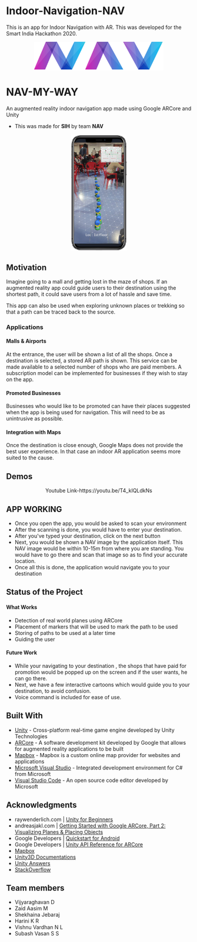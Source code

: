 # Indoor-Navigation-NAV
This is an app for Indoor Navigation with AR. This was developed for the Smart India Hackathon 2020.
<p align="center">
  <img width="70%" src="https://github.com/Vijayaraghavan-VR/Indoor-Navigation-NAV/blob/master/Assets/Nav-Logo.png">
</p>

# NAV-MY-WAY

An augmented reality indoor navigation app made using Google ARCore and Unity

* This was made for **SIH** by team **NAV**

<p align="center">
  <img src="https://github.com/Vijayaraghavan-VR/Indoor-Navigation-NAV/blob/master/Outputs/3_Frame.png" width="30%">
</p>

## Motivation

Imagine going to a mall and getting lost in the maze of shops. If an augmented reality app could guide users to their destination using the shortest path, it could save users from a lot of hassle and save time.

This app can also be used when exploring unknown places or trekking so that a path can be traced back to the source.



### Applications


#### Malls & Airports
At the entrance, the user will be shown a list of all the shops. Once a destination is selected, a stored AR path is shown.
This service can be made available to a selected number of shops who are paid members.
A subscription model can be implemented for businesses if they wish to stay on the app.

#### Promoted Businesses
Businesses who would like to be promoted can have their places suggested when the app is being used for navigation. This will need to be as unintrusive as possible.

#### Integration with Maps
Once the destination is close enough, Google Maps does not provide the best user experience. In that case an indoor AR application seems more suited to the cause.



## Demos

<p align="center">
Youtube Link-https://youtu.be/T4_kIQLdkNs
</p>


## APP WORKING

* Once you open the app, you would be asked to scan your environment
* After the scanning is done,  you would have to enter your destination.
* After you've typed your destination, click on the next button
* Next, you would be shown a NAV image by the application itself. This NAV image would be within 10-15m from where you are standing. You would have to go there and scan that image so as to find your accurate location.
* Once all this is done, the application would navigate you to your destination


## Status of the Project

#### What Works
- Detection of real world planes using ARCore
- Placement of markers that will be used to mark the path to be used
- Storing of paths to be used at a later time
- Guiding the user 

####  Future Work

* While your navigating to your destination , the shops that have  paid for promotion would be popped up on the screen and if the user wants, he can go there.
* Next, we have a few interactive cartoons which would guide you to your destination, to avoid confusion.
* Voice command is included for ease of use.



## Built With

* [Unity](http://www.unity.com/) - Cross-platform real-time game engine developed by Unity Technologies
* [ARCore](https://developers.google.com/ar) - A software development kit developed by Google that allows for augmented reality applications to be built
* [Mapbox](https://www.mapbox.com/) - Mapbox is a custom online map provider for websites and applications
* [Microsoft Visual Studio](https://visualstudio.microsoft.com/) - Integrated development environment for C# from Microsoft
* [Visual Studio Code](https://code.visualstudio.com) - An open source code editor developed by Microsoft 


## Acknowledgments

* raywenderlich.com | [Unity for Beginners](https://www.raywenderlich.com/unity/learn)
* andreasjakl.com | [Getting Started with Google ARCore, Part 2: Visualizing Planes & Placing Objects](https://www.andreasjakl.com/getting-started-with-google-arcore-part-2-visualizing-planes-placing-objects/)
* Google Developers | [Quickstart for Android](https://developers.google.com/ar/develop/unity/quickstart-android)
* Google Developers | [Unity API Reference for ARCore](https://developers.google.com/ar/reference/unity/)
* [Mapbox](https://www.mapbox.com/)
* [Unity3D Documentations](https://docs.unity3d.com/Manual/index.html)
* [Unity Answers](https://answers.unity.com/index.html)
* [StackOverflow](https://stackoverflow.com)


## Team members

* Vijyaraghavan D
* Zaid Aasim M
* Shekhaina Jebaraj
* Harini K R
* Vishnu Vardhan N L
* Subash Vasan S S
